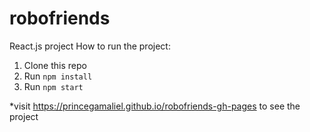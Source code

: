 # robofriends
React.js project
How to run the project:

1. Clone this repo
2. Run `npm install`
3. Run `npm start`

*visit  https://princegamaliel.github.io/robofriends-gh-pages    to see the project
